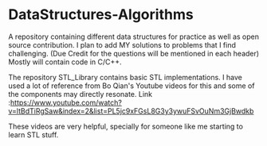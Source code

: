 # DataStructures-Algorithms
A repository containing different data structures for practice as well as open source contribution.
I plan to add MY solutions to problems that I find challenging. (Due Credit for the questions will be mentioned in each header)
Mostly will contain code in C/C++.

The repository STL_Library contains basic STL implementations.
I have used a lot of reference from Bo Qian's Youtube videos for this and some of the components may directly resonate.
Link :https://www.youtube.com/watch?v=ltBdTiRgSaw&index=2&list=PL5jc9xFGsL8G3y3ywuFSvOuNm3GjBwdkb

These videos are very helpful, specially for someone like me starting to learn STL stuff.

